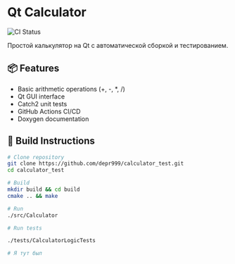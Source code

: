 # Qt Calculator

![CI Status](https://github.com/depr999/calculator_test/workflows/CI/badge.svg)

Простой калькулятор на Qt с автоматической сборкой и тестированием.

## 📦 Features
- Basic arithmetic operations (+, -, *, /)
- Qt GUI interface
- Catch2 unit tests
- GitHub Actions CI/CD
- Doxygen documentation

## 🚀 Build Instructions

```bash
# Clone repository
git clone https://github.com/depr999/calculator_test.git
cd calculator_test

# Build
mkdir build && cd build
cmake .. && make

# Run
./src/Calculator

# Run tests

./tests/CalculatorLogicTests

# Я тут был

